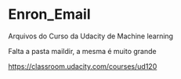 # Enron_Email
Arquivos do Curso da Udacity de Machine learning

Falta a pasta maildir, a mesma é muito grande

https://classroom.udacity.com/courses/ud120

